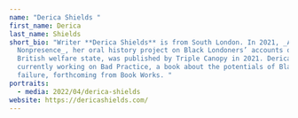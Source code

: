 ```yaml
---
name: "Derica Shields "
first_name: Derica
last_name: Shields
short_bio: "Writer **Derica Shields** is from South London. In 2021, _A Heavy
  Nonpresence_, her oral history project on Black Londoners’ accounts of the
  British welfare state, was published by Triple Canopy in 2021. Derica is
  currently working on Bad Practice, a book about the potentials of Black
  failure, forthcoming from Book Works. "
portraits:
  - media: 2022/04/derica-shields
website: https://dericashields.com/
---
```

